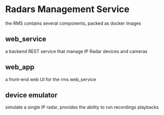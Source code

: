 # Radars Management Service
the RMS contains several components, packed as docker images

## web_service
a backend REST service that manage IP Radar devices and cameras

## web_app
a front-end web UI for the rms web_service

## device emulator
simulate a single IP radar, provides the ability to run recordings playbacks


